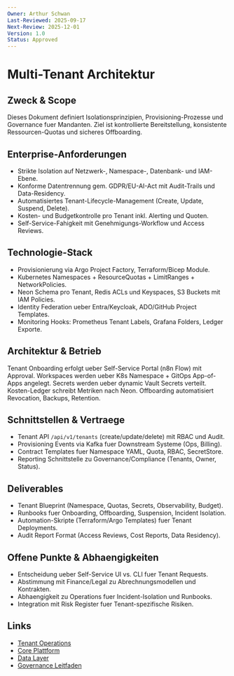 ```yaml
---
Owner: Arthur Schwan
Last-Reviewed: 2025-09-17
Next-Review: 2025-12-01
Version: 1.0
Status: Approved
---
```

# Multi-Tenant Architektur

## Zweck & Scope
Dieses Dokument definiert Isolationsprinzipien, Provisioning-Prozesse und Governance fuer Mandanten. Ziel ist kontrollierte Bereitstellung, konsistente Ressourcen-Quotas und sicheres Offboarding.

## Enterprise-Anforderungen
- Strikte Isolation auf Netzwerk-, Namespace-, Datenbank- und IAM-Ebene.
- Konforme Datentrennung gem. GDPR/EU-AI-Act mit Audit-Trails und Data-Residency.
- Automatisiertes Tenant-Lifecycle-Management (Create, Update, Suspend, Delete).
- Kosten- und Budgetkontrolle pro Tenant inkl. Alerting und Quoten.
- Self-Service-Fahigkeit mit Genehmigungs-Workflow und Access Reviews.

## Technologie-Stack
- Provisionierung via Argo Project Factory, Terraform/Bicep Module.
- Kubernetes Namespaces + ResourceQuotas + LimitRanges + NetworkPolicies.
- Neon Schema pro Tenant, Redis ACLs und Keyspaces, S3 Buckets mit IAM Policies.
- Identity Federation ueber Entra/Keycloak, ADO/GitHub Project Templates.
- Monitoring Hooks: Prometheus Tenant Labels, Grafana Folders, Ledger Exporte.

## Architektur & Betrieb
Tenant Onboarding erfolgt ueber Self-Service Portal (n8n Flow) mit Approval. Workspaces werden ueber K8s Namespace + GitOps App-of-Apps angelegt. Secrets werden ueber dynamic Vault Secrets verteilt. Kosten-Ledger schreibt Metriken nach Neon. Offboarding automatisiert Revocation, Backups, Retention.

## Schnittstellen & Vertraege
- Tenant API `/api/v1/tenants` (create/update/delete) mit RBAC und Audit.
- Provisioning Events via Kafka fuer Downstream Systeme (Ops, Billing).
- Contract Templates fuer Namespace YAML, Quota, RBAC, SecretStore.
- Reporting Schnittstelle zu Governance/Compliance (Tenants, Owner, Status).

## Deliverables
- Tenant Blueprint (Namespace, Quotas, Secrets, Observability, Budget).
- Runbooks fuer Onboarding, Offboarding, Suspension, Incident Isolation.
- Automation-Skripte (Terraform/Argo Templates) fuer Tenant Deployments.
- Audit Report Format (Access Reviews, Cost Reports, Data Residency).

## Offene Punkte & Abhaengigkeiten
- Entscheidung ueber Self-Service UI vs. CLI fuer Tenant Requests.
- Abstimmung mit Finance/Legal zu Abrechnungsmodellen und Kontrakten.
- Abhaengigkeit zu Operations fuer Incident-Isolation und Runbooks.
- Integration mit Risk Register fuer Tenant-spezifische Risiken.

## Links
- [Tenant Operations](md.html?path=tenancy/operations.md)
- [Core Plattform](md.html?path=core/core.md)
- [Data Layer](md.html?path=data/data.md)
- [Governance Leitfaden](md.html?path=governance/governance.md)

